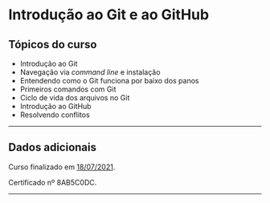 # Introdução ao Git e ao GitHub

## Tópicos do curso  

* Introdução ao Git  
* Navegação via _command line_ e instalação  
* Entendendo como o Git funciona por baixo dos panos  
* Primeiros comandos com Git  
* Ciclo de vida dos arquivos no Git  
* Introdução ao GitHub  
* Resolvendo conflitos

---

## Dados adicionais  

Curso finalizado em [18/07/2021](https://github.com/rosacarla/GFT-start-woman-java/blob/main/certificates-GFT/004%20Introducao-git-github-8AB5C0DC.pdf).  

Certificado nº 8AB5C0DC.  

---  
